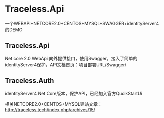 # Traceless.Api
一个WEBAPI+NETCORE2.0+CENTOS+MYSQL+SWAGGER+identityServer4的DEMO

## Traceless.Api
Net core 2.0 WebApi
向外提供接口，使用Swagger，接入了简单的identityServer4保护，API文档首页：项目部署URL/Swagger/

## Traceless.Auth
identityServer4 Net Core版本，保护API，已经加入官方QucikStartUi

相关NETCORE2.0+CENTOS+MYSQL建站文章：http://traceless.tech/index.php/archives/15/
